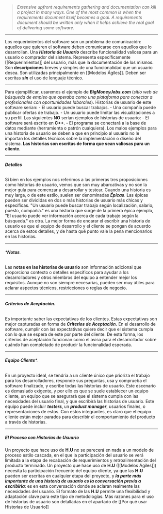> *Extensive upfront requirements gathering and documentation can kill a project in many ways. One of the most common is when the requirements document itself becomes a goal. A requirements document should be written only when it helps achieve the real goal of delivering some software.*
****

Los requerimientos del software son un problema de comunicación: aquellos que quieren el software deben comunicarse con aquellos que lo desarrollan. 
Una ***Historia de Usuario*** describe funcionalidad valiosa para un usuario o comprador del sistema. Representa específicamente [[Requerimientos]] del usuario, más que la documentación de los mismos. Son **descripciones** breves y simples de una funcionalidad que un usuario desea. Son utilizadas principalmente en [[Modelos Ágiles]].
Deben ser escritas ***sin*** el uso de lenguaje técnico.
****
Para ejemplificar, usaremos el ejemplo de ***BigMoneyJobs.com*** (*sitio web de búsqueda de empleo que operaba como una plataforma para conectar a profesionales con oportunidades laborales*). Historias de usuario de este software serían:
	- El usuario puede buscar trabajos.
	- Una compañía puede publicar ofertas de trabajo.
	- Un usuario puede limitar las visualizaciones a su perfil.
Las siguientes ****NO**** serían ejemplos de historias de usuario:
	- El software será escrito en **C++**.
	- El programa se conectará a la base de datos mediante (herramienta o patrón cualquiera).
Los malos ejemplos para una historia de usuario se deben a que en principio al usuario no le importan los detalles técnicos sobre la implementación o diseño del sistema. **Las historias son escritas de forma que sean valiosas para un cliente**.
****
###### **Detalles**
Si bien en los ejemplos nos referimos a las primeras tres proposiciones como historias de usuario, vemos que son muy abarcativas y no son la mejor guía para comenzar a desarrollar y testear. Cuando una historia es muy larga, o de este estilo, suelen ser denominadas ***Épicas***. Las épicas pueden ser divididas en dos o más historias de usuario más chicas y específicas. "Un usuario puede buscar trabajo según localización, salario, puesto, compañía." es una historia que surge de la primera épica ejemplo, "El usuario puede ver información acerca de cada trabajo según la búsqueda." es otra. 
La mejor forma de encarar el escribir una historia de usuario es que el equipo de desarrollo y el cliente se pongan de acuerdo acerca de estos detalles, y de hasta qué punto vale la pena mencionarlos en las historias. 
****
###### ****Notas***. 
Las **notas en las historias de usuario** son información adicional que proporciona contexto o detalles específicos para ayudar a los desarrolladores y otros miembros del equipo a entender mejor los requisitos. Aunque no son siempre necesarias, pueden ser muy útiles para aclarar aspectos técnicos, restricciones o reglas de negocio.
****
###### **Criterios de Aceptación.**
Es importante saber las expectativas de los clientes. Estas expectativas son mejor capturadas en forma de ***Criterios de Aceptación.*** En el desarrollo de software, cumplir con las expectativas quiere decir que el sistema cumpla con lo que se espera de este por parte del cliente. De esta forma, los criterios de aceptación funcionan como el aviso para el desarrollador sobre cuándo han completado de producir la funcionalidad esperada. 
****
###### **Equipo Cliente***. 
En un proyecto ideal, se tendría a un cliente único que prioriza el trabajo para los desarrolladores, responde sus preguntas, usa y comprueba el software finalizado, y escribe todas las historias de usuario. Este escenario es demasiado exigente, y por ello es que se suele establecer un equipo cliente, un equipo que se asegurará que el sistema cumpla con las necesidades del usuario final, y que escribirá las historias de usuario.
Este equipo puede incluir ***testers***, un ***product manager***, usuarios finales, o representaciones de estos. Con estos integrantes, es claro que el equipo cliente están mejor parados para describir el comportamiento del producto a través de historias.
****
##### ****El Proceso con Historias de Usuario****
Un proyecto que hace uso de **H.U** no se parecerá en nada a un modelo de proceso estilo cascada, en el que la participación del usuario se verá limitada a la etapa de recabación de requerimientos y retroalimentación del producto terminado. 
Un proyecto que hace uso de **H.U** ([[Modelos Ágiles]]) necesita la participación frecuente del equipo cliente, ya que las **H.U** pueden ser escritas en cualquier etapa del proyecto, y ***la parte más importante de una historia de usuario es la conversación previa a escribirla***: es en esta conversación donde se aclaran realmente las necesidades del usuario. 
El formato de las **H.U** permite una flexibilidad y adaptación clave para este tipo de metodologías. Más razones para el uso de historias de usuario son detalladas en el apartado de [[Por qué usar Historias de Usuario]]